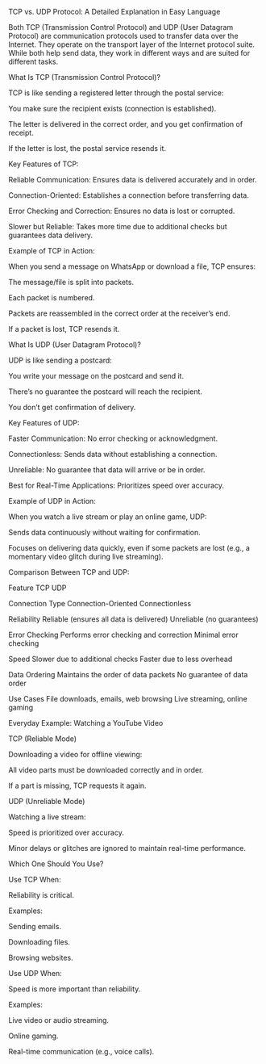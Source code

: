 TCP vs. UDP Protocol: A Detailed Explanation in Easy Language

Both TCP (Transmission Control Protocol) and UDP (User Datagram Protocol) are communication protocols used to transfer data over the Internet. They operate on the transport layer of the Internet protocol suite. While both help send data, they work in different ways and are suited for different tasks.

What Is TCP (Transmission Control Protocol)?

TCP is like sending a registered letter through the postal service:

You make sure the recipient exists (connection is established).

The letter is delivered in the correct order, and you get confirmation of receipt.

If the letter is lost, the postal service resends it.

Key Features of TCP:

Reliable Communication: Ensures data is delivered accurately and in order.

Connection-Oriented: Establishes a connection before transferring data.

Error Checking and Correction: Ensures no data is lost or corrupted.

Slower but Reliable: Takes more time due to additional checks but guarantees data delivery.

Example of TCP in Action:

When you send a message on WhatsApp or download a file, TCP ensures:

The message/file is split into packets.

Each packet is numbered.

Packets are reassembled in the correct order at the receiver’s end.

If a packet is lost, TCP resends it.

What Is UDP (User Datagram Protocol)?

UDP is like sending a postcard:

You write your message on the postcard and send it.

There’s no guarantee the postcard will reach the recipient.

You don’t get confirmation of delivery.

Key Features of UDP:

Faster Communication: No error checking or acknowledgment.

Connectionless: Sends data without establishing a connection.

Unreliable: No guarantee that data will arrive or be in order.

Best for Real-Time Applications: Prioritizes speed over accuracy.

Example of UDP in Action:

When you watch a live stream or play an online game, UDP:

Sends data continuously without waiting for confirmation.

Focuses on delivering data quickly, even if some packets are lost (e.g., a momentary video glitch during live streaming).

Comparison Between TCP and UDP:

Feature	TCP	UDP

Connection Type	Connection-Oriented	Connectionless

Reliability	Reliable (ensures all data is delivered)	Unreliable (no guarantees)

Error Checking	Performs error checking and correction	Minimal error checking

Speed	Slower due to additional checks	Faster due to less overhead

Data Ordering	Maintains the order of data packets	No guarantee of data order

Use Cases	File downloads, emails, web browsing	Live streaming, online gaming

Everyday Example: Watching a YouTube Video

TCP (Reliable Mode)

Downloading a video for offline viewing:

All video parts must be downloaded correctly and in order.

If a part is missing, TCP requests it again.

UDP (Unreliable Mode)

Watching a live stream:

Speed is prioritized over accuracy.

Minor delays or glitches are ignored to maintain real-time performance.

Which One Should You Use?

Use TCP When:

Reliability is critical.

Examples:

Sending emails.

Downloading files.

Browsing websites.

Use UDP When:

Speed is more important than reliability.

Examples:

Live video or audio streaming.

Online gaming.

Real-time communication (e.g., voice calls).
